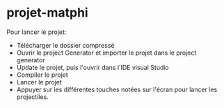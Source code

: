 # projet-matphi

Pour lancer le projet: 
- Télécharger le dossier compressé
- Ouvrir le project Generator et importer le projet dans le project generator
- Update le projet, puis l'ouvrir dans l'IDE visual Studio
- Compiler le projet
- Lancer le projet
- Appuyer sur les différentes touches notées sur l'écran pour lancer les projectiles.
